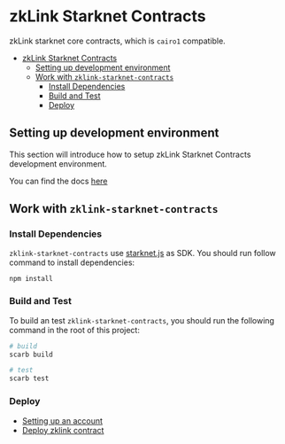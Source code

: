 # zkLink Starknet Contracts

zkLink starknet core contracts, which is `cairo1` compatible.

- [zkLink Starknet Contracts](#zklink-starknet-contracts)
  - [Setting up development environment](#setting-up-development-environment)
  - [Work with `zklink-starknet-contracts`](#work-with-zklink-starknet-contracts)
    - [Install Dependencies](#install-dependencies)
    - [Build and Test](#build-and-test)
    - [Deploy](#deploy)

## Setting up development environment

This section will introduce how to setup zkLink Starknet Contracts development environment.

You can find the docs [here](docs/setup_environment.md)

## Work with `zklink-starknet-contracts`

### Install Dependencies

`zklink-starknet-contracts` use [starknet.js](https://github.com/0xs34n/starknet.js) as SDK. You should run follow command to install dependencies:

```
npm install
```

### Build and Test

To build an test `zklink-starknet-contracts`, you should run the following command in the root of this project:

```bash
# build
scarb build

# test
scarb test
```

### Deploy

- [Setting up an account](https://book.starkli.rs/accounts)
- [Deploy zklink contract](docs/deploy.md)
